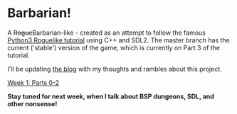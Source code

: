# Barbarian!

A ~~Rogue~~Barbarian-like - created as an attempt to follow the famous [Python3 Roguelike tutorial](http://rogueliketutorials.com/) using C++ and SDL2.
The master branch has the current ('stable') version of the game, which is currently on Part 3 of the tutorial.

I'll be updating [the blog](https://wsl-blog.com) with my thoughts and rambles about this project.

[Week 1: Parts 0-2](https://wsl-blog.com/posts/2018-06-20-the-roguelike-tutorial-week1/)

**Stay tuned for next week, when I talk about BSP dungeons, SDL, and other nonsense!**
